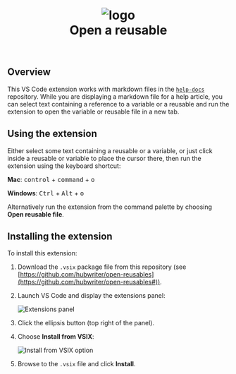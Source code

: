 <h1 align="center">
  <br>
  <img src="https://raw.githubusercontent.com/hubwriter/open-reusables/master/images/open-reusable-icon.png" alt="logo">
  <br>
  Open a reusable
  <br>
</h1>
<br>

## Overview

This VS Code extension works with markdown files in the [`help-docs`](https://github.com/github/help-docs) repository. While you are displaying a markdown file for a help article, you can select text containing a reference to a variable or a reusable and run the extension to open the variable or reusable file in a new tab. 

## Using the extension

Either select some text containing a reusable or a variable, or just click inside a reusable or variable to place the cursor there, then run the extension using the keyboard shortcut:

**Mac**: <kbd>control</kbd> + <kbd>command</kbd> + <kbd>o</kbd>

**Windows**: <kbd>Ctrl</kbd> + <kbd>Alt</kbd> + <kbd>o</kbd>

Alternatively run the extension from the command palette by choosing **Open reusable file**.

## Installing the extension

To install this extension:

1. Download the `.vsix` package file from this repository (see [https://github.com/hubwriter/open-reusables](https://github.com/hubwriter/open-reusables#)).

1. Launch VS Code and display the extensions panel:

   ![Extensions panel](https://raw.githubusercontent.com/hubwriter/open-reusables/master/images/extension-installation1.png)

1. Click the ellipsis button (top right of the panel).

1. Choose **Install from VSIX**:

   ![Install from VSIX option](https://raw.githubusercontent.com/hubwriter/open-reusables/master/images/extension-installation2.png)

1. Browse to the `.vsix` file and click **Install**.

